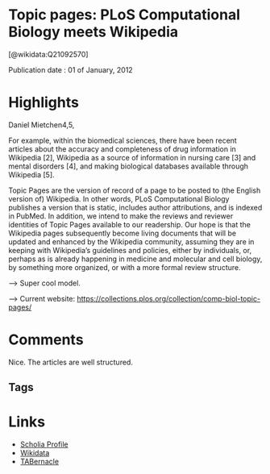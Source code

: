 
Topic pages: PLoS Computational Biology meets Wikipedia
=======================================================
  
  [@wikidata:Q21092570]  
  
Publication date : 01 of January, 2012  

# Highlights
Daniel Mietchen4,5,

For example, within the biomedical sciences,
there have been recent articles about the
accuracy and completeness of drug information in Wikipedia [2], Wikipedia as a
source of information in nursing care [3]
and mental disorders [4], and making
biological databases available through
Wikipedia [5].

Topic Pages are the version of record of a
page to be posted to (the English version of)
Wikipedia. In other words, PLoS Computational Biology publishes a version that is
static, includes author attributions, and is
indexed in PubMed. In addition, we intend
to make the reviews and reviewer identities
of Topic Pages available to our readership.
Our hope is that the Wikipedia pages
subsequently become living documents that
will be updated and enhanced by the
Wikipedia community, assuming they are
in keeping with Wikipedia’s guidelines and
policies, either by individuals, or, perhaps
as is already happening in medicine and
molecular and cell biology, by something
more organized, or with a more formal
review structure.

--> Super cool model.

--> Current website: https://collections.plos.org/collection/comp-biol-topic-pages/

# Comments


Nice. The articles are well structured. 
## Tags

# Links
  
 * [Scholia Profile](https://scholia.toolforge.org/work/Q21092570)  
 * [Wikidata](https://www.wikidata.org/wiki/Q21092570)  
 * [TABernacle](https://tabernacle.toolforge.org/?#/tab/manual/Q21092570/P921%3BP4510)  
